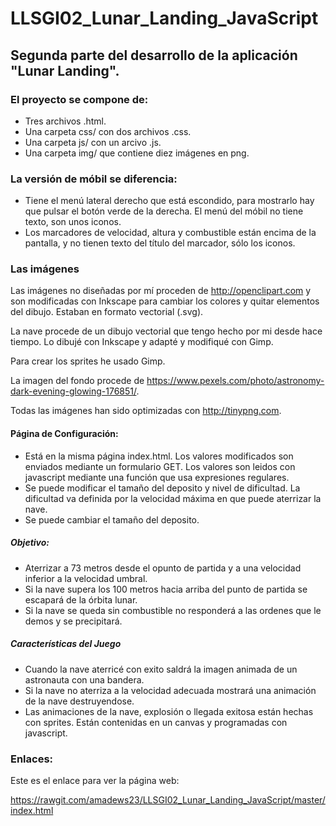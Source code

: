 # LLSGI02_Lunar_Landing_JavaScript
## Segunda parte del desarrollo de la aplicación "Lunar Landing". 

### El proyecto se compone de:
* Tres archivos .html. 
* Una carpeta css/ con dos archivos .css.
* Una carpeta js/ con un arcivo .js. 
* Una carpeta img/ que contiene diez imágenes en png.

### La versión de móbil se diferencia:
 * Tiene el menú lateral derecho que está escondido, para mostrarlo hay que pulsar el botón verde de la derecha. El menú del móbil no tiene texto, son unos iconos.
* Los marcadores de velocidad, altura y combustible están encima de la pantalla, y no tienen texto del título del marcador, sólo los iconos.

### Las imágenes
Las imágenes no diseñadas por mí proceden de http://openclipart.com y son modificadas con Inkscape para cambiar los colores y quitar elementos del dibujo. Estaban en formato vectorial (.svg).

La nave procede de un dibujo vectorial que tengo hecho por mi desde hace tiempo. Lo dibujé con Inkscape y adapté y modifiqué con Gimp. 

Para crear los sprites he usado Gimp. 

La imagen del fondo procede de https://www.pexels.com/photo/astronomy-dark-evening-glowing-176851/. 

Todas las imágenes han sido optimizadas con http://tinypng.com.  

 
#### Página de Configuración:
* Está  en la misma página index.html. Los valores modificados son enviados mediante un formulario GET. Los valores son leidos con javascript mediante una función que usa expresiones regulares.
* Se puede modificar  el tamaño del deposito y nivel de dificultad. La dificultad va definida por la velocidad máxima en que puede aterrizar la nave.
* Se puede cambiar el tamaño del deposito.
##### Objetivo:
* Aterrizar a 73 metros desde el opunto de partida y a una velocidad inferior a la velocidad umbral.
* Si la nave supera los 100 metros hacia arriba del punto de partida se escapará de la órbita lunar.
* Si la nave se queda sin combustible no responderá a las ordenes que le demos y se precipitará.
##### Características del Juego  
* Cuando la nave aterricé con exito saldrá la imagen animada de un astronauta con una bandera.
* Si la nave no aterriza a la velocidad adecuada mostrará una animación de la nave destruyendose.
* Las animaciones de la nave, explosión o llegada exitosa están hechas con sprites. Están contenidas en un canvas y programadas con javascript.

### Enlaces:
Este es el enlace para ver la página web:
  
  https://rawgit.com/amadews23/LLSGI02_Lunar_Landing_JavaScript/master/index.html



